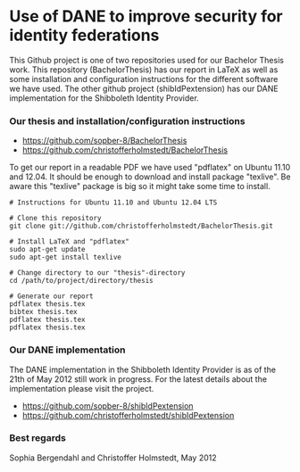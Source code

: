 Use of DANE to improve security for identity federations
========================================================
This Github project is one of two repositories used for our Bachelor Thesis work.
This repository (BachelorThesis) has our report in LaTeX as well as some installation and configuration instructions for the different software we have used. The other github project (shibIdPextension) has our DANE implementation for the Shibboleth Identity Provider.

### Our thesis and installation/configuration instructions
* https://github.com/sopber-8/BachelorThesis
* https://github.com/christofferholmstedt/BachelorThesis

To get our report in a readable PDF we have used "pdflatex" on Ubuntu 11.10 and 12.04. It should be enough to download and install package "texlive". Be aware this "texlive" package is big so it might take some time to install.

    # Instructions for Ubuntu 11.10 and Ubuntu 12.04 LTS

    # Clone this repository
    git clone git://github.com/christofferholmstedt/BachelorThesis.git

    # Install LaTeX and "pdflatex"
    sudo apt-get update
    sudo apt-get install texlive

    # Change directory to our "thesis"-directory
    cd /path/to/project/directory/thesis

    # Generate our report
    pdflatex thesis.tex
    bibtex thesis.tex
    pdflatex thesis.tex
    pdflatex thesis.tex

### Our DANE implementation
The DANE implementation in the Shibboleth Identity Provider is as of the 21th of May 2012 still work in progress. For the latest details about the implementation please visit the project.

* https://github.com/sopber-8/shibIdPextension
* https://github.com/christofferholmstedt/shibIdPextension

### Best regards
Sophia Bergendahl and Christoffer Holmstedt, May 2012

